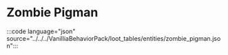 # Zombie Pigman

:::code language="json" source="../../../VanilliaBehaviorPack/loot_tables/entities/zombie_pigman.json":::